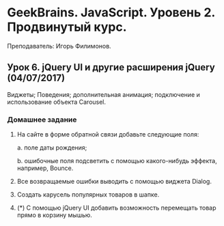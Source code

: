 # GeekBrains. JavaScript. Уровень 2. Продвинутый курс.
Преподаватель: Игорь Филимонов.

## Урок 6. jQuery UI и другие расширения jQuery (04/07/2017)
Виджеты; Поведения; дополнительная анимация; подключение и использование объекта Carousel.

### Домашнее задание

1. На сайте в форме обратной связи добавьте следующие поля:

    a. поле даты рождения;

    b. ошибочные поля подсветить с помощью какого-нибудь эффекта, например, Bounce.

2. Все возвращаемые ошибки выводить с помощью виджета Dialog.

3. Создать карусель популярных товаров в шапке.

4. (*) C помощью jQuery UI добавить возможность перемещать товар прямо в корзину мышью.